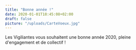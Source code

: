 ```yaml
---
title: "Bonne année !"
date: 2020-01-01T18:45:08+02:00
draft: false
picture: "/uploads/CarteVoeux.jpg"
---
```


Les Vigiliantes vous souhaitent une bonne année 2020, pleine d'engagement et de collectif !